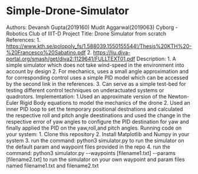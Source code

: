 # Simple-Drone-Simulator
Authors:
	Devansh Gupta(2019160)
	Mudit Aggarwal(2019063)
Cyborg - Robotics Club of IIIT-D
Project Title: Drone Simulator from scratch
References:
	1. https://www.kth.se/polopoly_fs/1.588039.1550155544!/Thesis%20KTH%20-%20Francesco%20Sabatino.pdf
	2. https://liu.diva-portal.org/smash/get/diva2:1129641/FULLTEXT01.pdf
Description:
    1. A simple simulator which does not take wind-speed in the environment into account by design
    2. For mechanics, uses a small angle approximation and for corresponding control uses a simple PID
    model which can be accessed by the second link in the references.
    3. Can serve as a simple test-bed for testing different control techniques on underactuated systems
    or quadrotors.
Implementation:
    1.Used an approximate version of the Newton-Euler Rigid Body equations to model the mechanics of the
    drone
    2. Used an inner PID loop to set the temporary positional destnations and calculated the respective 
    roll and pitch angle deestinations and used the change in the respective error of yaw angles to 
    configure the PID destination for yaw and finally applied the PID on the yaw,roll,and pitch angles.
Running code on your system:
    1. Clone this repository
    2. Install Matplotlib and Numpy in your system
    3. run the command:
          python3 simulator.py
       to run the simulator on the default param and waypoint files provided in the repo
    4. run the command:
          python3 simulator.py --waypoints [filename1.txt] --params [filename2.txt] 
       to run the simulator on your own waypoint and param files named filename1.txt and filename2.txt
